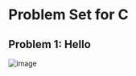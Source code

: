 # Problem Set for C

## Problem 1: Hello

![image](https://user-images.githubusercontent.com/101081243/194279223-af515132-93f6-4c9a-a606-f7baa4244a0f.png)

